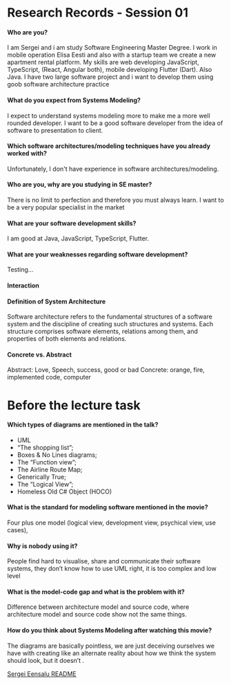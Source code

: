 # Research Records - Session 01

#### Who are you?
I am Sergei and i am study Software Engineering Master Degree. I work in mobile operation Elisa Eesti and also with a startup team we create a new apartment rental platform. My skills are web developing JavaScript, TypeScript, (React, Angular both), mobile developing Flutter (Dart).  Also Java. I have two large software project and i want to develop them using goob software architecture practice 

#### What do you expect from Systems Modeling?
I expect to understand systems modeling more to make me a more well rounded developer. I want to be a good software developer from the idea of software to presentation to client.

#### Which software architectures/modeling techniques have you already worked with?
Unfortunately, I don't have experience in software architectures/modeling.
 
#### Who are you, why are you studying in SE master?
There is no limit to perfection and therefore you must always learn. I want to be a very popular specialist in the market

#### What are your software development skills?
I am good at Java, JavaScript, TypeScript, Flutter.

#### What are your weaknesses regarding software development?
Testing...

#### Interaction

#### Definition of System Architecture
Software architecture refers to the fundamental structures of a software system and the discipline of creating such structures and systems. Each structure comprises software elements, relations among them, and properties of both elements and relations.

#### Concrete vs. Abstract
Abstract: Love, Speech, success, good or bad
Concrete:  orange, fire,  implemented code, computer
    

# Before the lecture task

#### Which types of diagrams are mentioned in the talk?
- UML
- “The shopping list”;
- Boxes & No Lines diagrams;
- The “Function view”;
- The Airline Route Map;
- Generically True;
- The “Logical View”;
- Homeless Old C# Object (HOCO)

#### What is the standard for modeling software mentioned in the movie?
Four plus one model (logical view, development view, psychical view, use cases),

#### Why is nobody using it?
People find hard to visualise, share and communicate their software systems, they don’t know how to use UML right, it is too complex and low level

#### What is the model-code gap and what is the problem with it?
Difference between architecture model and source code, where architecture model and source code show not the same things.

#### How do you think about Systems Modeling after watching this movie?
The diagrams are basically pointless, we are just deceiving ourselves we have with creating like an alternate reality about how we think the system should look, but it doesn’t .


[Sergei Eensalu README](/Sergei%20Eensalu/README.md)


